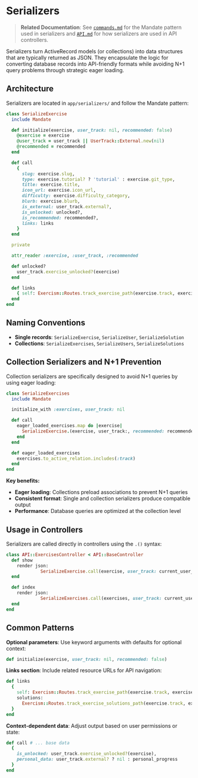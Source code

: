 # Serializers

> **Related Documentation**: See [`commands.md`](./commands.md) for the Mandate pattern used in serializers and [`API.md`](./API.md) for how serializers are used in API controllers.

Serializers turn ActiveRecord models (or collections) into data structures that are typically returned as JSON. They encapsulate the logic for converting database records into API-friendly formats while avoiding N+1 query problems through strategic eager loading.

## Architecture

Serializers are located in `app/serializers/` and follow the Mandate pattern:

```ruby
class SerializeExercise
  include Mandate

  def initialize(exercise, user_track: nil, recommended: false)
    @exercise = exercise
    @user_track = user_track || UserTrack::External.new(nil)
    @recommended = recommended
  end

  def call
    {
      slug: exercise.slug,
      type: exercise.tutorial? ? 'tutorial' : exercise.git_type,
      title: exercise.title,
      icon_url: exercise.icon_url,
      difficulty: exercise.difficulty_category,
      blurb: exercise.blurb,
      is_external: user_track.external?,
      is_unlocked: unlocked?,
      is_recommended: recommended?,
      links: links
    }
  end

  private

  attr_reader :exercise, :user_track, :recommended

  def unlocked?
    user_track.exercise_unlocked?(exercise)
  end

  def links
    { self: Exercism::Routes.track_exercise_path(exercise.track, exercise) }
  end
end
```

## Naming Conventions

- **Single records**: `SerializeExercise`, `SerializeUser`, `SerializeSolution`
- **Collections**: `SerializeExercises`, `SerializeUsers`, `SerializeSolutions`

## Collection Serializers and N+1 Prevention

Collection serializers are specifically designed to avoid N+1 queries by using eager loading:

```ruby
class SerializeExercises
  include Mandate

  initialize_with :exercises, user_track: nil

  def call
    eager_loaded_exercises.map do |exercise|
      SerializeExercise.(exercise, user_track:, recommended: recommended)
    end
  end

  def eager_loaded_exercises
    exercises.to_active_relation.includes(:track)
  end
end
```

**Key benefits:**

- **Eager loading**: Collections preload associations to prevent N+1 queries
- **Consistent format**: Single and collection serializers produce compatible output
- **Performance**: Database queries are optimized at the collection level

## Usage in Controllers

Serializers are called directly in controllers using the `.()` syntax:

```ruby
class API::ExercisesController < API::BaseController
  def show
    render json:
             SerializeExercise.call(exercise, user_track: current_user_track)
  end

  def index
    render json:
             SerializeExercises.call(exercises, user_track: current_user_track)
  end
end
```

## Common Patterns

**Optional parameters**: Use keyword arguments with defaults for optional context:

```ruby
def initialize(exercise, user_track: nil, recommended: false)
```

**Links section**: Include related resource URLs for API navigation:

```ruby
def links
  {
    self: Exercism::Routes.track_exercise_path(exercise.track, exercise),
    solutions:
      Exercism::Routes.track_exercise_solutions_path(exercise.track, exercise)
  }
end
```

**Context-dependent data**: Adjust output based on user permissions or state:

```ruby
def call # ... base data
  {
    is_unlocked: user_track.exercise_unlocked?(exercise),
    personal_data: user_track.external? ? nil : personal_progress
  }
end
```
